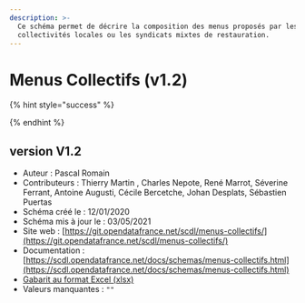 ```yaml
---
description: >-
  Ce schéma permet de décrire la composition des menus proposés par les
  collectivités locales ou les syndicats mixtes de restauration.
---
```


# Menus Collectifs \(v1.2\)

{% hint style="success" %}

{% endhint %}

## version V1.2 <a id="contexte"></a>

* Auteur : Pascal Romain
* Contributeurs : Thierry Martin , Charles Nepote, René Marrot, Séverine Ferrant, Antoine Augusti, Cécile Bercetche, Johan Desplats, Sébastien Puertas
* Schéma créé le : 12/01/2020
* Schéma mis à jour le : 03/05/2021
* Site web : [https://git.opendatafrance.net/scdl/menus-collectifs/](https://git.opendatafrance.net/scdl/menus-collectifs/)
* Documentation : [https://scdl.opendatafrance.net/docs/schemas/menus-collectifs.html](https://scdl.opendatafrance.net/docs/schemas/menus-collectifs.html)
* [Gabarit au format Excel \(xlsx\)](https://git.opendatafrance.net/scdl/menus-collectifs/-/raw/v0.9/examples/menus-collectifs_valide.xlsx?inline=false)
* Valeurs manquantes : `""`



